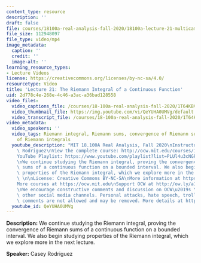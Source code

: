 ```yaml
---
content_type: resource
description: ''
draft: false
file: courses/18100a-real-analysis-fall-2020/18100a-lecture-21-multicam_360p_16_9.mp4
file_size: 112948097
file_type: video/mp4
image_metadata:
  caption: ''
  credit: ''
  image-alt: ''
learning_resource_types:
- Lecture Videos
license: https://creativecommons.org/licenses/by-nc-sa/4.0/
resourcetype: Video
title: 'Lecture 21: The Riemann Integral of a Continuous Function'
uid: 2d778c4e-268e-4c46-a3ac-a36bad128558
video_files:
  video_captions_file: /courses/18-100a-real-analysis-fall-2020/1T64KBVHQWygm5QR94v-05Vp5_t4_T87u_transcript.webvtt
  video_thumbnail_file: https://img.youtube.com/vi/QeYUHA0UMVg/default.jpg
  video_transcript_file: /courses/18-100a-real-analysis-fall-2020/1T64KBVHQWygm5QR94v-05Vp5_t4_T87u_transcript.pdf
video_metadata:
  video_speakers: ''
  video_tags: Riemann integral, Riemann sums, convergence of Riemann sums, properties
    of Riemann integrals
  youtube_description: "MIT 18.100A Real Analysis, Fall 2020\nInstructor: Dr. Casey\
    \ Rodriguez\nView the complete course: http://ocw.mit.edu/courses/18-100a-real-analysis-fall-2020/\n\
    YouTube Playlist: https://www.youtube.com/playlist?list=PLUl4u3cNGP61O7HkcF7UImpM0cR_L2gSw\n\
    \nWe continue studying the Riemann integral, proving the convergence of Riemann\
    \ sums of a continuous function on a bounded interval. We also begin studying\
    \ properties of the Riemann integral, which we explore more in the next lecture.\
    \ \n\nLicense: Creative Commons BY-NC-SA\nMore information at https://ocw.mit.edu/terms\n\
    More courses at https://ocw.mit.edu\nSupport OCW at http://ow.ly/a1If50zVRlQ\n\
    \nWe encourage constructive comments and discussion on OCW\u2019s YouTube and\
    \ other social media channels. Personal attacks, hate speech, trolling, and inappropriate\
    \ comments are not allowed and may be removed. More details at https://ocw.mit.edu/comments."
  youtube_id: QeYUHA0UMVg
---
```

**Description:** We continue studying the Riemann integral, proving the convergence of Riemann sums of a continuous function on a bounded interval. We also begin studying properties of the Riemann integral, which we explore more in the next lecture.

**Speaker:** Casey Rodriguez